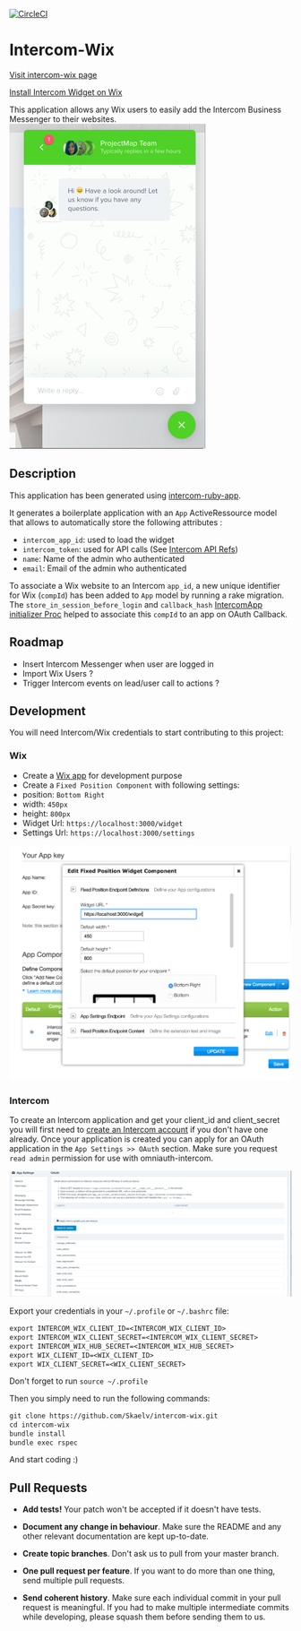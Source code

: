 [![CircleCI](https://circleci.com/gh/Skaelv/intercom-wix/tree/master.svg?style=svg)](https://circleci.com/gh/Skaelv/intercom-wix/tree/master)

Intercom-Wix
===========

[Visit intercom-wix page](https://skaelv.github.io/intercom-wix)

[Install Intercom Widget on Wix](https://youtu.be/odPQMn3GJuc)

This application allows any Wix users to easily add the Intercom Business Messenger to their websites.
![Intercom Business Messenger](https://github.com/Skaelv/intercom-wix/raw/master/images/intercom-business-messenger.png?raw=true)

Description
-----------
This application has been generated using [intercom-ruby-app](http://github.com/intercom/intercom-ruby-app).

It generates a boilerplate application with an `App` ActiveRessource model that allows to automatically store the following attributes :
 - `intercom_app_id`: used to load the widget
 - `intercom_token`: used for API calls (See [Intercom API Refs](https://developers.intercom.io/reference))
 - `name`: Name of the admin who authenticated
 - `email`: Email of the admin who authenticated

To associate a Wix website to an Intercom `app_id`, a new unique identifier for Wix (`compId`) has been added to `App` model by running a rake migration.
The `store_in_session_before_login` and `callback_hash` [IntercomApp initializer Proc](https://github.com/Skaelv/intercom-wix/blob/master/config/initializers/intercom_app.rb#L6-L15) helped to associate this `compId` to an app on OAuth Callback.


Roadmap
--------------------------------
 - Insert Intercom Messenger when user are logged in
 - Import Wix Users ?
 - Trigger Intercom events on lead/user call to actions ?


Development
--------------------------------

You will need Intercom/Wix credentials to start contributing to this project:

### Wix
 - Create a [Wix app](http://dev.wix.com/app/create-app) for development purpose
 - Create a `Fixed Position Component` with following settings:
  - position: `Bottom Right`
  - width: `450px`
  - height: `800px`
  - Widget Url: `https://localhost:3000/widget`
  - Settings Url: `https://localhost:3000/settings`

![Wix widget settings](https://github.com/Skaelv/intercom-wix/raw/master/images/wix-widget-settings.png?raw=true)

### Intercom

To create an Intercom application and get your client_id and client_secret you will first need to [create an Intercom account](https://app.intercom.io/a/start) if you don't have one already. Once your application is created you can apply for an OAuth application in the `App Settings >> OAuth` section. Make sure you request `read admin` permission for use with omniauth-intercom.

![Intercom App settings](https://github.com/Skaelv/intercom-wix/raw/master/images/intercom-oauth-app.png?raw=true)


Export your credentials in your `~/.profile` or `~/.bashrc` file:

```shell
export INTERCOM_WIX_CLIENT_ID=<INTERCOM_WIX_CLIENT_ID>
export INTERCOM_WIX_CLIENT_SECRET=<INTERCOM_WIX_CLIENT_SECRET>
export INTERCOM_WIX_HUB_SECRET=<INTERCOM_WIX_HUB_SECRET>
export WIX_CLIENT_ID=<WIX_CLIENT_ID>
export WIX_CLIENT_SECRET=<WIX_CLIENT_SECRET>
```

Don't forget to run `source ~/.profile`

Then you simply need to run the following commands:

```shell
git clone https://github.com/Skaelv/intercom-wix.git
cd intercom-wix
bundle install
bundle exec rspec
```

And start coding :)

Pull Requests
--------------------------------

- **Add tests!** Your patch won't be accepted if it doesn't have tests.

- **Document any change in behaviour**. Make sure the README and any other
  relevant documentation are kept up-to-date.

- **Create topic branches**. Don't ask us to pull from your master branch.

- **One pull request per feature**. If you want to do more than one thing, send
  multiple pull requests.

- **Send coherent history**. Make sure each individual commit in your pull
  request is meaningful. If you had to make multiple intermediate commits while
  developing, please squash them before sending them to us.

